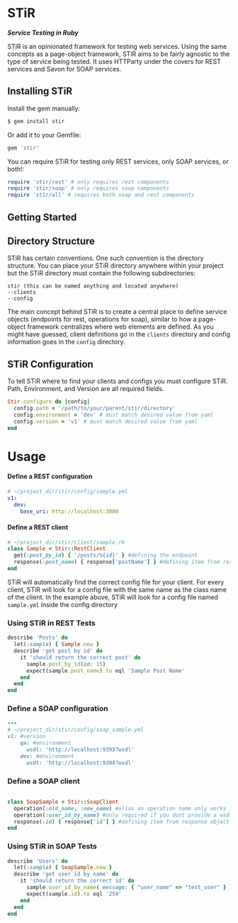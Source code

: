 # STiR
***Service Testing in Ruby***

STiR is an opinionated framework for testing web services.  Using the same concepts as a page-object framework, STiR aims to be fairly agnostic to the type of service being tested.  It uses HTTParty under the covers for REST services and Savon for SOAP services. 

## Installing STiR
Install the gem manually:
```ruby
$ gem install stir
```

Or add it to your Gemfile:
```ruby
gem 'stir'
```

You can require STiR for testing only REST services, only SOAP services, or both!:
```ruby
require 'stir/rest' # only requires rest components
require 'stir/soap' # only requires soap components
require 'stir/all' # requires both soap and rest components
```

## Getting Started

## Directory Structure
STiR has certain conventions.  One such convention is the directory structure.  You can place your STiR directory anywhere within your project but the STiR
directory must contain the following subdirectories:

```
stir (this can be named anything and located anywhere)
--clients
--config
```

The main concept behind STiR is to create a central place to define service objects (endpoints for rest, operations for soap), similar to how a page-object framework centralizes where web elements are defined.  As you might have guessed, client definitions go in the ```clients``` directory and config information goes in the ```config``` directory. 

## STiR Configuration
To tell STiR where to find your clients and configs you must configure STiR.  Path, Environment, and Version are all required fields.

```ruby
Stir.configure do |config|
  config.path = '/path/to/your/parent/stir/directory'
  config.environment = 'dev' # must match desired value from yaml
  config.version = 'v1' # must match desired value from yaml
end
```

# Usage
#### Define a REST configuration

```yaml
# ~/project_dir/stir/config/sample.yml
v1:
  dev:
    base_uri: http://localhost:3000
```

#### Define a REST client

```ruby
# ~/project_dir/stir/client/sample.rb
class Sample < Stir::RestClient
  get(:post_by_id) { '/posts/%{id}' } #defining the endpoint
  response(:post_name) { response['postName'] } #defining item from response object
end
```

STiR will automatically find the correct config file for your client.  For every client, STiR will look for a config file with the same name as the class name of the client.  In the example above, STiR will look for a config file named ```sample.yml``` inside the config directory

### Using STiR in REST Tests
```ruby
describe 'Posts' do
  let(:sample) { Sample.new }
  describe 'get post by id' do
    it 'should return the correct post' do
      sample.post_by_id(id: 15)
      expect(sample.post_name).to eql 'Sample Post Name'
    end
  end
end
```

### Define a SOAP configuration
```ruby
---
# ~/project_dir/stir/config/soap_sample.yml
v1: #version
    qa: #environment
      wsdl: 'http://localhost:9393?wsdl'
    dev: #environment
      wsdl: 'http://localhost:9394?wsdl'
```

### Define a SOAP client
```ruby

class SoapSample < Stir::SoapClient
  operation(:old_name, :new_name) #alias an operation name only works is you provide wsdl
  operation(:user_id_by_name) #only required if you dont provide a wsdl
  response(:id) { response['id'] } #defining item from response object
end
```

### Using STiR in SOAP Tests
```ruby
describe 'Users' do
  let(:sample) { SoapSample.new }
  describe 'get user id by name' do
    it 'should return the correct id' do
      sample.user_id_by_name( message: { "user_name" => "test_user" } )
      expect(sample.id).to eql '259'
    end
  end
end
```